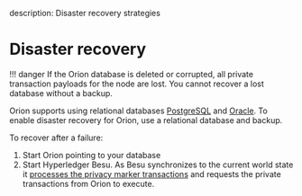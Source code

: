 description: Disaster recovery strategies
<!--- END of page meta data -->

# Disaster recovery

!!! danger
    If the Orion database is deleted or corrupted, all private transaction payloads for the node are lost.
    You cannot recover a lost database without a backup.

Orion supports using relational databases [PostgreSQL](../Tutorials/Using-PostgreSQL.md) and [Oracle](../Tutorials/Using-Oracle.md).
To enable disaster recovery for Orion, use a relational database and backup.

To recover after a failure:

1. Start Orion pointing to your database
1. Start Hyperledger Besu. As Besu synchronizes to the current world state it
    [processes the privacy marker transactions](https://besu.hyperledger.org/en/stable/Concepts/Privacy/Private-Transaction-Processing/)
    and requests the private transactions from Orion to execute.
